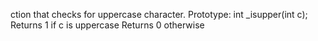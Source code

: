 ction that checks for uppercase character. Prototype: int _isupper(int c); Returns 1 if c is uppercase Returns 0 otherwise
